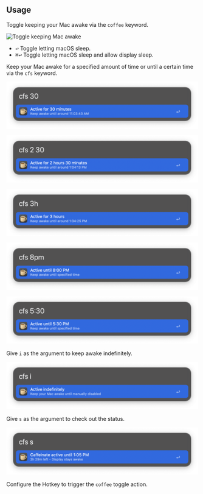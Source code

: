## Usage

Toggle keeping your Mac awake via the `coffee` keyword.

![Toggle keeping Mac awake](images/coffee.png)

* <kbd>↩︎</kbd> Toggle letting macOS sleep.
* <kbd>⌘</kbd><kbd>↩︎</kbd> Toggle letting macOS sleep and allow display sleep.

Keep your Mac awake for a specified amount of time or until a certain time via the `cfs` keyword.

![Setting awake for predetermined time](images/cfs1.png)

![Setting awake for predetermined time](images/cfs2.png)

![Setting awake for predetermined time](images/cfs3.png)

![Setting awake for predetermined time](images/cfs4.png)

![Setting awake for predetermined time](images/cfs5.png)

Give `i` as the argument to keep awake indefinitely.

![Keep awake indefinitely](images/cfsi.png)

Give `s` as the argument to check out the status.

![Check active session](images/cfss.png)

Configure the Hotkey to trigger the `coffee` toggle action.
